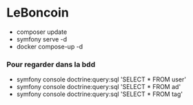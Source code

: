 # LeBoncoin

- composer update
- symfony serve -d
- docker compose-up -d

### Pour regarder dans la bdd
- symfony console doctrine:query:sql 'SELECT * FROM user'
- symfony console doctrine:query:sql 'SELECT * FROM ad'
- symfony console doctrine:query:sql 'SELECT * FROM tag'
